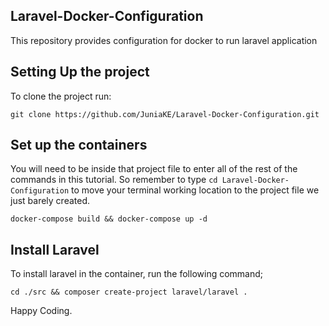 ## Laravel-Docker-Configuration
This repository provides configuration for docker to run laravel application

## Setting Up the project
To clone the project run:

`git clone https://github.com/JuniaKE/Laravel-Docker-Configuration.git`
## Set up the containers
You will need to be inside that project file to enter all of the rest of the commands in this tutorial. So remember to type `cd Laravel-Docker-Configuration` to move your terminal working location to the project file we just barely created.

`docker-compose build && docker-compose up -d`

## Install Laravel 
To install laravel in the container, run the following command;

`cd ./src && composer create-project laravel/laravel .`

Happy Coding.